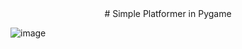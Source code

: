 <div align="center">
  # Simple Platformer in Pygame</div>
  
![image](https://user-images.githubusercontent.com/78382313/207700482-85b01394-dc90-43d4-99a2-45a96e8341f4.png)
